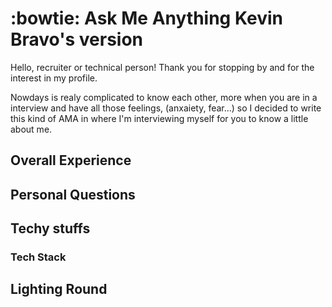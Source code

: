 <h1 align="left" id="mustafinho-title">:bowtie: Ask Me Anything Kevin Bravo's version</h1>

Hello, recruiter or technical person! Thank you for stopping by and for the interest in my profile.

Nowdays is realy complicated to know each other, more when you are in a interview and have all those feelings, (anxaiety, fear...) so I decided to write this kind of AMA in where I'm interviewing myself for you to know a little about me.

## Overall Experience

## Personal Questions

## Techy stuffs

### Tech Stack

## Lighting Round

